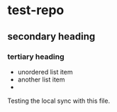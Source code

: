 # test-repo
## secondary heading
### tertiary heading
* unordered list item
* another list item
* 
Testing the local sync with this file.
